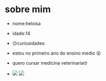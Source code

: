 # sobre mim
 
- nome:heloisa 
- idade:14

- :kissing:curiosidades:
- estou no primeiro ano do ensino medio :open_mouth:
- quero cursar medicina veterinaria:nerd_face:
- ![](https://img.shields.io/badge/Scratch-4D97FF?style=for-the-badge&logo=Scratch&logoColor=white)
![](https://img.shields.io/badge/JavaScript-323330?style=for-the-badge&logo=javascript&logoColor=F7DF1E)

